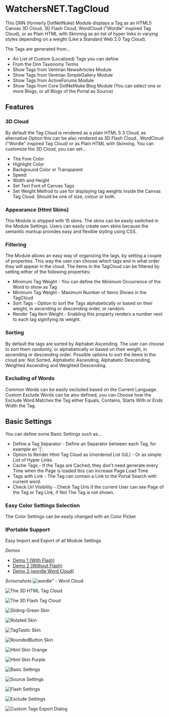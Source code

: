 # WatchersNET.TagCloud
This DNN (formerly DotNetNuke) Module displays a Tag as an HTML5 Canvas 3D Cloud, 3D Flash Cloud, WordCloud ("Wordle" inspired Tag Cloud), or as Plain HTML with Skinning as an list of hyper links in varying styles depending on a weight (Like a Standard Web 2.0 Tag Cloud). 

The Tags are generated from...
* An List of Custom (Localized) Tags you can define
* From the Dnn Taxonomy Terms
* Show Tags from Ventrian NewsArticles Module
* Show Tags from Ventrian SimpleGallery Module
* Show Tags from ActiveForums Module
* Show Tags from Core DotNetNuke Blog Module (You can select one or more Blogs, or all Blogs of the Portal as Source)

## Features
### 3D Cloud
By default the Tag Cloud is rendered as a plain HTML 5 3 Cloud, as alternative Option this can be also rendered as 3D Flash Cloud., WordCloud ("Wordle" inspired Tag Cloud) or as Plain HTML with Skinning. You can customize the 3D Cloud, you can set... 
* The Fore Color 
* Highlight Color 
* Background Color or Transparent
* Speed 
* Width and Height
* Set Text Font of Canvas Tags
* Set Weight Method to use for displaying tag weights inside the Canvas Tag Cloud. Should be one of size, colour or both.


### Appearance (Html Skins)
This Module is shipped with 15 skins. The skins can be easily switched in the Module Settings. Users can easily create own skins because the semantic markup provides easy and flexible styling using CSS.


### Filtering
The Module allows an easy way of organizing the tags, by setting a couple of properties. This way the user can choose which tags and in what order they will appear in the cloud. The items in the TagCloud can be filtered by setting either of the following properties: 
* Minimum Tag Weight - You can define the Minimum Occurrence of the Word to show as Tag
* Minimum Tag Weight - Maximum Number of Items Shows in the TagCloud
* Sort Tags - Option to sort the Tags alphabetically or based on their weight, in ascending or descending order, or random.
* Render Tag Item Weight - Enabling this property renders a number next to each tag signifying its weight.


### Sorting
By default the tags are sorted by Alphabet Ascending. The user can choose to sort them randomly, or alphabetically or based on their weight, in ascending or descending order.  Possible options to sort the items in the cloud are: Not Sorted, Alphabetic Ascending, Alphabetic Descending, Weighted Ascending and Weighted Descending. 


### Excluding of Words
Common Words can be easily excluded based on the Current Language. Custom Exclude Words can be also defined, you can Choose how the Exclude Word Matches the Tag either Equals, Contains, Starts With or Ends Width the Tag.

## Basic Settings
You can define some Basic Settings such as...
* Define a Tag Separator - Define an Separator between each Tag, for example an '|'.
* Option to Render Html Tag Cloud as Unordered List (UL) - Or as simple List of Hyper Links
* Cache Tags - If the Tags are Cached, they don't need generate every Time when the Page is loaded this can increase Page Load Time
* Tags with Link - The Tag can contain a Link to the Portal Search with current word.
* Check Url Visibility - Check Tag Urls if the current User can see Page of the Tag or Tag Link, if Not The Tag is not shown.

### Easy Color Settings Selection
The Color Settings can be easily changed with an Color Picker

### IPortable Support 
Easy Import and Export of all Module Settings

*Demos*
* [Demo 1 (With Flash)](http://www.watchersnet.de/DotNetNuke/Module/TagCloud.aspx?Module1014_SelectById=1016)
* [Demo 2 (Without Flash)](http://www.watchersnet.de/DotNetNuke/Module/TagCloud.aspx?Module1014_SelectById=1017)
* [Demo 3 (wordle Word Cloud)](http://www.watchersnet.de/DotNetNuke/Module/TagCloud.aspx?Module1014_SelectById=1074)

*Screenshots*
![wordle" - Word Cloud](http://www.watchersnet.de/Portals/0/screenshots/dnn/dnnTagCloudWordle.png)

![The 3D HTML Tag Cloud](http://www.watchersnet.de/Portals/0/screenshots/dnn/TagCloudCanvas.jpg)

![The 3D Flash Tag Cloud](http://www.watchersnet.de/Portals/0/screenshots/dnn/TagCloud3DCloud.jpg)

![Sliding-Green Skin](http://www.watchersnet.de/Portals/0/screenshots/dnn/Sliding-Green.png)

![Rotated Skin](http://www.watchersnet.de/Portals/0/screenshots/dnn/TagCloudSkinRotated.jpg)

![TagTastic Skin](http://www.watchersnet.de/Portals/0/screenshots/dnn/TagCloud-TagTastic-Skin.jpg)

![RoundedButton Skin](http://www.watchersnet.de/Portals/0/screenshots/dnn/TagCloud-RoundedButton-Skin.jpg)

![Html Skin Orange](http://www.watchersnet.de/Portals/0/screenshots/dnn/TagCloudSkinOrange.jpg)

![Html Skin Purple](http://www.watchersnet.de/Portals/0/screenshots/dnn/TagCloudSkinPurple.jpg)

![Basic Settings](http://www.watchersnet.de/Portals/0/screenshots/dnn/TagCloudBasicSettings.jpg)

![Source Settings](http://www.watchersnet.de/Portals/0/screenshots/dnn/TagCloudSourceSettings.jpg)

![Flash Settings](http://www.watchersnet.de/Portals/0/screenshots/dnn/TagCloudFlashSettings.jpg)

![Exclude Settings](http://www.watchersnet.de/Portals/0/screenshots/dnn/TagCloudExludes.jpg)

![Custom Tags Export Dialog](http://www.watchersnet.de/Portals/0/screenshots/dnn/TagCloudExportDialog.jpg)
